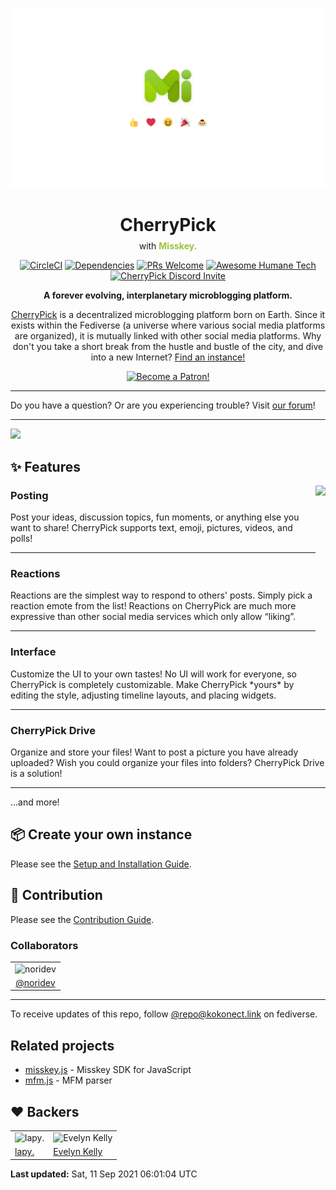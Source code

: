 [![CherryPick](/assets/about/banner.svg)](https://join.misskey.page/)

<div align="center">
<h1>CherryPick</h1>
<p style="margin-top: -10px;">with <span style="font-weight: bold; color: #9ec23f;">Misskey.</span></p>
</div>

<div align="center">

[![CircleCI](https://img.shields.io/circleci/project/github/kokonect-link/cherrypick.svg?style=for-the-badge&logo=circleci)](https://circleci.com/gh/kokonect-link/cherrypick)
[![Dependencies](https://img.shields.io/david/kokonect-link/cherrypick.svg?style=for-the-badge&logo=npm)](https://david-dm.org/kokonect-link/cherrypick)
[![PRs Welcome](https://img.shields.io/badge/PRs-welcome-brightgreen.svg?style=for-the-badge&logo=github)](http://makeapullrequest.com)
[![Awesome Humane Tech](https://raw.githubusercontent.com/humanetech-community/awesome-humane-tech/main/humane-tech-badge.svg?sanitize=true)](https://github.com/humanetech-community/awesome-humane-tech)
[![CherryPick Discord Invite](https://img.shields.io/discord/862737022192189440?color=%237289DA&logo=discord&logoColor=white)](https://discord.gg/V8qghB28Aj)

**A forever evolving, interplanetary microblogging platform.**

<a href="https://join.misskey.page/">CherryPick</a> is a decentralized microblogging platform born on Earth.
Since it exists within the Fediverse (a universe where various social media platforms are organized),
it is mutually linked with other social media platforms.
Why don't you take a short break from the hustle and bustle of the city, and dive into a new Internet? <a href="https://join.misskey.page/">Find an instance!</a>

<a href="https://www.patreon.com/noridev"><img src="https://c5.patreon.com/external/logo/become_a_patron_button@2x.png" alt="Become a Patron!" width="160" /></a>

</div>

---

Do you have a question? Or are you experiencing trouble?
Visit [our forum](https://forum.misskey.io/)!

---

![](https://ja.mstdn.wiki/images/e/ed/Deck.jpg)

:sparkles: Features
----------------------------------------------------------------
<a href="https://xn--931a.moe/"><img src="https://github.com/kokonect-link/cherrypick/blob/develop/assets/ai-orig.png?raw=true" align="right" height="320px"/></a>

<h3>Posting</h3>
<p>
Post your ideas, discussion topics, fun moments, or anything else you want to share! CherryPick supports text, emoji, pictures, videos, and polls!
</p>

---

<h3>Reactions</h3>
<p>
Reactions are the simplest way to respond to others' posts. Simply pick a reaction emote from the list! Reactions on CherryPick are much more expressive than other social media services which only allow “liking”.
</p>

---

<h3>Interface</h3>
<p>
Customize the UI to your own tastes! No UI will work for everyone, so CherryPick is completely customizable. Make CherryPick *yours* by editing the style, adjusting timeline layouts, and placing widgets.
</p>

---

<h3>CherryPick Drive</h3>
<p>
Organize and store your files! Want to post a picture you have already uploaded? Wish you could organize your files into folders? CherryPick Drive is a solution!
</p>

---

...and more!

:package: Create your own instance
----------------------------------------------------------------
Please see the [Setup and Installation Guide](./docs/setup.en.md).

:wrench: Contribution
----------------------------------------------------------------
Please see the [Contribution Guide](./CONTRIBUTING.md).

### Collaborators
<table>
	<tr>
		<td><img src="https://avatars.githubusercontent.com/u/11006910?v=4" alt="noridev" width="100"></td>
	</tr>
	<tr>
		<td align="center"><a href="https://github.com/noridev">@noridev</a></td>
	</tr>
</table>

---

To receive updates of this repo, follow [@repo@kokonect.link](https://kokonect.link/@repo) on fediverse.

Related projects
----------------------------------------------------------------
- [misskey.js](https://github.com/misskey-dev/misskey.js) - Misskey SDK for JavaScript
- [mfm.js](https://github.com/misskey-dev/mfm.js) - MFM parser

:heart: Backers
----------------------------------------------------------------
<!-- PATREON_START -->
<table><tr>
<td><img src="https://c10.patreonusercontent.com/3/eyJ3IjoyMDB9/patreon-media/p/user/26341498/f7e9e83da5af4d91b07cc84d72425c11/2.png?token-time=2145916800&token-hash=SFLXj1MMqd-SuX_fkuSvxrgOF8igNmH1qGpYDqbzI-o%3D" alt="lapy." width="100"></td>
<td><img src="https://c8.patreon.com/2/200/41157862" alt="Evelyn Kelly" width="100"></td>
</tr><tr>
<td><a href="https://www.patreon.com/user?u=26341498">lapy.</a></td>
<td><a href="https://www.patreon.com/user?u=41157862">Evelyn Kelly</a></td>
</tr></table>

**Last updated:** Sat, 11 Sep 2021 06:01:04 UTC
<!-- PATREON_END -->

[backer-url]: #backers
[backer-badge]: https://opencollective.com/misskey/backers/badge.svg
[backers-image]: https://opencollective.com/misskey/backers.svg
[sponsor-url]: #sponsors
[sponsor-badge]: https://opencollective.com/misskey/sponsors/badge.svg
[sponsors-image]: https://opencollective.com/misskey/sponsors.svg
[support-url]: https://opencollective.com/misskey#support

[noridev-link]:	https://kokonect.link
[noridev-icon]:	https://avatars.githubusercontent.com/u/11006910?v=4
